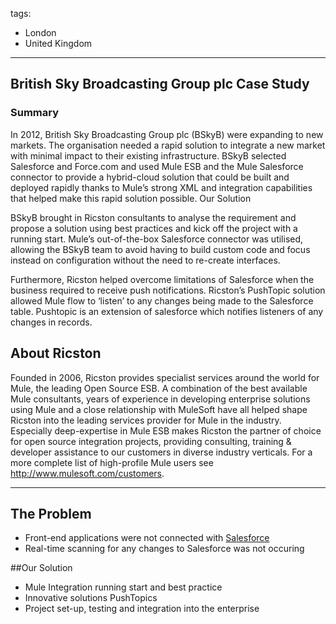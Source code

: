 tags:
- London
- United Kingdom
----

## British Sky Broadcasting Group plc Case Study

### Summary

In 2012, British Sky Broadcasting Group plc (BSkyB) were expanding to new markets. The organisation needed a rapid solution to integrate a new market with minimal impact to their existing infrastructure. BSkyB selected Salesforce and Force.com and used Mule ESB and the Mule Salesforce connector to provide a hybrid-cloud solution that could be built and deployed rapidly thanks  to Mule’s strong  XML and integration capabilities that helped make this rapid solution possible.
Our Solution

BSkyB brought in Ricston consultants to analyse the requirement and propose a solution using best practices and kick off the project with a running start. Mule’s out-of-the-box Salesforce connector was utilised, allowing the BSkyB team to avoid having to build custom code and focus instead on configuration without the need to re-create interfaces.

Furthermore, Ricston helped overcome limitations of Salesforce when the business required to receive push notifications. Ricston’s PushTopic solution allowed Mule flow to ‘listen’ to any changes being made to the Salesforce table. Pushtopic is an extension of salesforce which notifies listeners of any changes in records.

## About Ricston
Founded in 2006, Ricston provides specialist services around the world for Mule, the leading Open Source ESB. A combination of the best available Mule consultants, years of experience in developing enterprise solutions using Mule and a close relationship with MuleSoft have all helped shape Ricston into the leading services provider for Mule in the industry. Especially deep-expertise in Mule ESB makes Ricston the partner of choice for open source integration projects, providing consulting, training & developer assistance to our customers in diverse industry verticals. For a more complete list of high-profile Mule users see http://www.mulesoft.com/customers.

_____________________
## The Problem
* Front-end applications were not connected with [Salesforce](/tech/salesforce.html)
* Real-time scanning for any changes to Salesforce was not occuring

##Our Solution
* Mule Integration running start and best practice
* Innovative solutions PushTopics
* Project set-up, testing and integration into the enterprise

